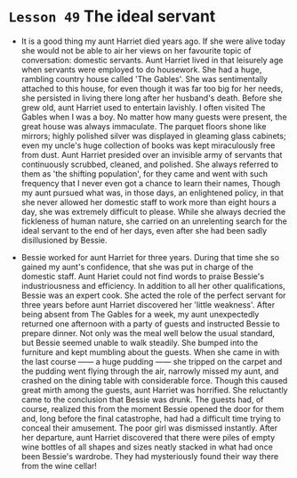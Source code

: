 # `Lesson 49` The ideal servant

* It is a good thing my aunt Harriet died years ago. If she were alive today she would not be able to air her views on her favourite topic of conversation: domestic servants. Aunt Harriet lived in that
leisurely age when servants were employed to do housework. She had a huge, rambling country house called 'The Gables'. She was sentimentally attached to this house, for even though it was far
too big for her needs, she persisted in living there long after her husband's death. Before she grew old, aunt Harriet used to entertain lavishly. I often visited The Gables when I was a boy. No matter
how many guests were present, the great house was always immaculate. The parquet floors shone like mirrors; highly polished silver was displayed in gleaming glass cabinets; even my uncle's huge collection of books was kept miraculously free from dust. Aunt Harriet presided over an invisible army of servants that continuously scrubbed, cleaned, and polished. She always referred to them as 'the shifting population', for they came and went with such frequency that I never even got a chance to learn their names, Though my aunt pursued what was, in those days, an enlightened policy, in that she never allowed her domestic staff to work more than eight hours a day, she was extremely difficult to please. While she always decried the fickleness of human nature, she carried on an unrelenting search for the ideal servant to the end of her days, even after she had been sadly disillusioned by Bessie.

* Bessie worked for aunt Harriet for three years. During that time she so gained my aunt's confidence, that she was put in charge of the domestic staff. Aunt Hariet could not find words to praise Bessie's industriousness and efficiency. In addition to all her other qualifications, Bessie was an expert cook. She acted the role of the perfect servant for three years before aunt Harriet discovered her 'little weakness'. After being absent from The Gables for a week, my aunt unexpectedly returned one afternoon with a party of guests and instructed Bessie to prepare dinner. Not only was the meal well below the usual standard, but Bessie seemed unable to walk steadily. She bumped into the furniture and kept mumbling about the guests. When she came in with the last course —— a huge pudding —— she tripped on the carpet and the pudding went flying through the air, narrowly missed my aunt, and crashed on the dining table with considerable force. Though this caused great mirth among the guests, aunt Harriet was horrified. She reluctantly came to the conclusion that Bessie was drunk. The guests had, of course, realized this from the moment Bessie opened the door for them and, long before the final catastrophe, had had a difficult time trying to conceal their amusement. The poor girl was dismissed instantly. After her departure, aunt Harriet discovered that there were piles of empty wine bottles of all shapes and sizes neatly stacked in what had once been Bessie's wardrobe. They had mysteriously found their way there from the wine cellar!